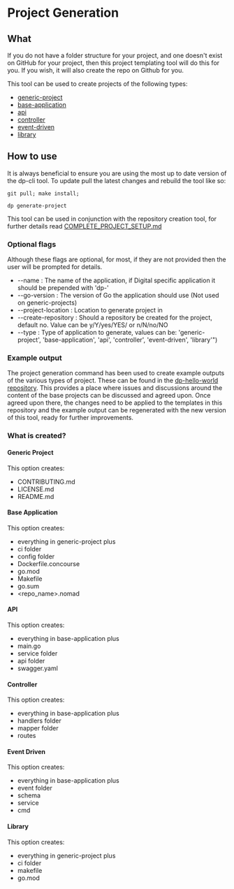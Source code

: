 # Project Generation 

## What
If you do not have a folder structure for your project, and one doesn't exist on GitHub for your project, then this project templating tool will do this for you. If you wish, it will also create the repo on Github for you.

This tool can be used to create projects of the following types:
- [generic-project](#generic-project)
- [base-application](#base-application)
- [api](#api)
- [controller](#controller)
- [event-driven](#event-driven)
- [library](#library)


## How to use
It is always beneficial to ensure you are using the most up to date version of the dp-cli tool. 
To update pull the latest changes and rebuild the tool like so:
```shell script
git pull; make install; 
```

```shell script
dp generate-project
``` 

This tool can be used in conjunction with the repository creation tool, for further details read [COMPLETE_PROJECT_SETUP.md](COMPLETE_PROJECT_SETUP.md)

### Optional flags
Although these flags are optional, for most, if they are not provided then the user will be prompted for details.
- --name :              The name of the application, if Digital specific application it should be prepended with 'dp-'
- --go-version :        The version of Go the application should use (Not used on generic-projects)
- --project-location :  Location to generate project in
- --create-repository : Should a repository be created for the project, default no. Value can be y/Y/yes/YES/ or n/N/no/NO
- --type :              Type of application to generate, values can be: 'generic-project', 'base-application', 'api', 'controller', 'event-driven', 'library'")

### Example output
The project generation command has been used to create example outputs of the various types of project. These can be found
in the [dp-hello-world repository](https://github.com/ONSdigital/dp-hello-world). This provides a place where issues and
discussions around the content of the base projects can be discussed and agreed upon. Once agreed upon there, the
changes need to be applied to the templates in this repository and the example output can be regenerated with the new
version of this tool, ready for further improvements.

### What is created?

#### Generic Project
This option creates:
- CONTRIBUTING.md
- LICENSE.md
- README.md

#### Base Application
This option creates:
- everything in generic-project plus
- ci folder
- config folder
- Dockerfile.concourse
- go.mod
- Makefile
- go.sum
- <repo_name>.nomad

#### API
This option creates:
- everything in base-application plus
- main.go
- service folder
- api folder
- swagger.yaml

#### Controller
This option creates:
- everything in base-application plus
- handlers folder
- mapper folder
- routes

#### Event Driven
This option creates:
- everything in base-application plus
- event folder
- schema
- service
- cmd

#### Library
This option creates:
- everything in generic-project plus
- ci folder
- makefile
- go.mod